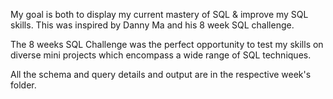 
My goal is both to display my current mastery of SQL & improve my SQL skills. This was inspired by Danny Ma and his 8 week SQL challenge.

The 8 weeks SQL Challenge was the perfect opportunity to test my skills on diverse mini projects which encompass a wide range of SQL techniques.

All the schema and query details and output are in the respective week's folder.
